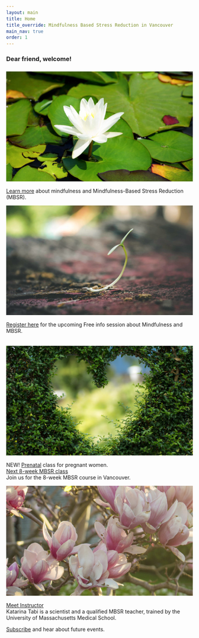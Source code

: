 ```yaml
---
layout: main
title: Home
title_override: Mindfulness Based Stress Reduction in Vancouver
main_nav: true
order: 1
---
```


<div style="margin-top: 1rem;">

### Dear friend, welcome!

</div>

<div class="index-cols" style="margin-top: 1.5rem;">
<div class="index-col-1">

  <div>

[![Learn more](/assets/lotus1.jpg)](/mbsr/)

  </div>
  <div class="index-txt">

[Learn more](/mbsr/) about mindfulness and Mindfulness-Based Stress Reduction (MBSR).

  </div>

</div>

<div class="index-col-2">

<div>

[![Register](/assets/sprout1.jpg)](/register/)

</div>
<div class="index-txt">

[Register here](/register/) for the upcoming Free info session about Mindfulness and MBSR.

</div>

</div>
</div>

<div class="index-cols" style="margin-top: 2rem;">
<div class="index-col-3">

<div>

[![Schedule](/assets/greenheart1.jpg)](/course-schedule/)

</div>
<div class="index-txt">

NEW! [Prenatal](/course-schedule/) class for pregnant women. 
<br>[Next 8-week MBSR class](/course-schedule/)<br>
Join us for the 8-week MBSR course in Vancouver.

</div>

</div>

<div class="index-col-4">

<div>

[![Instructor](/assets/spring1.jpg)](/about/)

</div>
<div class="index-txt">

[Meet Instructor](/about/)<br>
Katarina Tabi is a scientist and a qualified MBSR teacher, trained by the University of Massachusetts Medical School.

</div>

</div>

</div>

[Subscribe](/contact/) and hear about future events.
